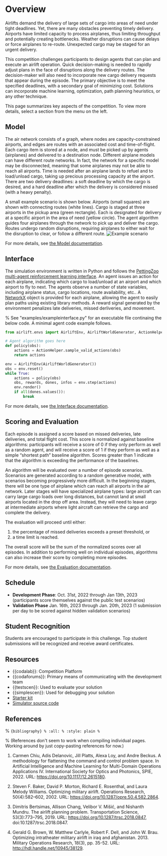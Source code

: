 # Overview  
Airlifts demand the delivery of large sets of cargo into areas of need under tight deadlines.
Yet, there are many obstacles preventing timely delivery.
Airports have limited capacity to process airplanes, thus limiting throughput and potentially creating bottlenecks.
Weather disruptions can cause delays or force airplanes to re-route.
Unexpected cargo may be staged for an urgent delivery.

This competition challenges participants to design agents that can plan and execute an airlift operation.
Quick decision-making is needed to rapidly adjust plans in the face of disruptions along the delivery routes.
The decision-maker will also need to incorporate new cargo delivery requests that appear during the episode.
The primary objective is to meet the specified deadlines, with a secondary goal of minimizing cost.
Solutions can incorporate machine learning, optimization, path planning heuristics, or any other technique.

This page summarizes key aspects of the competition.
To view more details, select a section from the menu on the left.

## Model
The air network consists of a graph, where nodes are capacity-constrained airports, and edges are routes with an associated cost and time-of-flight.
Each cargo item is stored at a node, and must be picked up by agents (airplanes) and delivered to a destination node.
Different airplane models can have different route networks.
In fact, the network for a specific model may be disconnected, meaning that some airplanes may not be able to reach all airports.
Time is needed after an airplane lands to refuel and to load/unload cargo, taking up precious processing capacity at the airport.
There are two delivery deadlines: a soft deadline by which the cargo is desired, and a hard deadline after which the delivery is considered missed (with a heavy penalty).

A small example scenario is shown below.
Airports (small squares) are shown with connecting routes (white lines).
Cargo is staged at three airports in the pickup area (green rectangle).
Each is designated for delivery at a specific airport in the area of need (yellow circle).
The agent algorithm guides four airplanes through the network to pick up and deliver the cargo.
Routes undergo random disruptions, requiring airplanes to either wait for the disruption to clear, or follow a different route.
![Example scenario](airliftdemo.gif)

For more details, see [the Model documentation](sec_model).

## Interface
The simulation environment is written in Python and follows the [PettingZoo multi-agent reinforcement learning interface](https://www.pettingzoo.ml/).
An agent issues an action for each airplane, indicating which cargo to load/unload at an airport and which airport to fly to next.
The agents observe a number of state variables, including airplane status, cargo locations, route availability, etc..
A [NetworkX](https://networkx.org/) object is provided for each airplane, allowing the agent to easily plan paths using existing library methods.
A reward signal generated by the environment penalizes late deliveries, missed derliveries, and movement.

% See "examples/exampleinterface.py" for an executable file continaing the below code.
A minimal agent code example follows.
```Python
from airlift.envs import AirliftEnv, AirliftWorldGenerator, ActionHelper

# Agent algorithm goes here
def policy(obs):
    actions = ActionHelper.sample_valid_actions(obs)
    return actions

env = AirliftEnv(AirliftWorldGenerator())
obs = env.reset()
while True:
    actions = policy(obs)
    obs, rewards, dones, infos = env.step(actions)
    env.render()
    if all(dones.values()):
        break
```

For more details, see [the Interface documentation](sec_interface).

## Scoring and Evaluation
Each episode is assigned a score based on missed deliveries, late deliveries, and total flight cost.
This score is normalized against baseline algorithms: participants will receive a score of 0 if they only perform as well as a random agent, and will receive a score of 1 if they perform as well as a simple “shortest path” baseline algorithm.
Scores greater than 1 indicate that the algorithm is exceeding the performance of the baselines.

An algorithm will be evaluated over a number of episode scenarios.
Scenarios are generated according to a random generative model, with scenarios becoming progressively more difficult.
In the beginning stages, there will be one type of airplane which can reach all airports in the air network.
Later stages will have specialized airplane types: large aircraft can carry large cargo loads over long distances, but cannot land at small airports located in the drop off area.
Instead, they will need to leave cargo at intermediate airports where light aircraft can retrieve the cargo and complete the delivery. 

The evaluation will proceed until either:
1) the percentage of missed deliveries exceeds a preset threshold, or
2) a time limit is reached.

The overall score will be the sum of the normalized scores over all episodes.
In addition to performing well on individual episodes, algorithms can also increase their score by completing more episodes. 

For more details, see [the Evaluation documentation](sec_eval).

## Schedule
* **Development Phase**: Oct. 31st, 2022 through Jan 13th, 2023 (participants score themselves against the public test scenarios)
* **Validation Phase** Jan. 16th, 2023 through Jan. 20th, 2023 (1 submission per day to be scored against hidden validation scenarios)

## Student Recognition
Students are encouraged to participate in this challenge. Top student submissions will be recognized and receive award certificates. 

## Resources
* {{codalab}}: Competition Platform
* {{codaforums}}: Primary means of communicating with the development team
* {{testscen}}: Used to evaluate your solution
* {{simplescen}}: Used for debugging your solution
* [Starter kit](https://github.com/airlift-challenge/airlift-starter-kit)
* [Simulator source code](https://github.com/airlift-challenge/airlift)

## References

% ```{bibliography}
% :all:
% :style: plain
% ```

% (References don't seem to work when compiling individual pages. Working around by just copy-pasting references for now.)

1) Carmen Chiu, Adis Delanovic, Jill Platts, Alexa Loy, and Andre Beckus. A methodology for flattening the command and control problem space. In Artificial Intelligence and Machine Learning for Multi-Domain Operations Applications IV. International Society for Optics and Photonics, SPIE, 2022. URL: https://doi.org/10.1117/12.2615180.

2) Steven F. Baker, David P. Morton, Richard E. Rosenthal, and Laura Melody Williams. Optimizing military airlift. Operations Research, 50(4):582–602, 2002. URL: https://doi.org/10.1287/opre.50.4.582.2864.

3) Dimitris Bertsimas, Allison Chang, Velibor V. Mišić, and Nishanth Mundru. The airlift planning problem. Transportation Science, 53(3):773–795, 2019. URL: https://doi.org/10.1287/trsc.2018.0847, doi:10.1287/trsc.2018.0847.

4) Gerald G. Brown, W. Matthew Carlyle, Robert F. Dell, and John W. Brau. Optimizing intratheater military airlift in iraq and afghanistan. 2013. Military Operations Research, 18(3), pp. 35-52. URL: http://hdl.handle.net/10945/38129.

